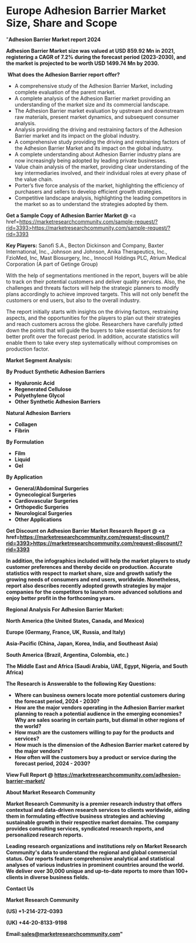 # Europe Adhesion Barrier Market Size, Share and Scope
"<strong>Adhesion Barrier Market report 2024</strong>

<strong>Adhesion Barrier Market size was valued at USD 859.92 Mn in 2021, registering a CAGR of 7.2% during the forecast period (2023-2030), and the market is projected to be worth USD 1499.74 Mn by 2030.</strong>

 <strong><b>What does the Adhesion Barrier report offer?</b></strong>
<ul>
  <li>A comprehensive study of the Adhesion Barrier Market, including complete evaluation of the parent market.</li>
  <li>A complete analysis of the Adhesion Barrier market providing an understanding of the market size and its commercial landscape.</li>
  <li>The Adhesion Barrier market evaluation by upstream and downstream raw materials, present market dynamics, and subsequent consumer analysis.</li>
  <li>Analysis providing the driving and restraining factors of the Adhesion Barrier market and its impact on the global industry.</li>
  <li>A comprehensive study providing the driving and restraining factors of the Adhesion Barrier Market and its impact on the global industry.</li>
  <li>A complete understanding about Adhesion Barrier industry plans are now increasingly being adopted by leading private businesses.</li>
  <li>Value chain analysis of the market, providing clear understanding of the key intermediaries involved, and their individual roles at every phase of the value chain.</li>
  <li>Porter’s five force analysis of the market, highlighting the efficiency of purchasers and sellers to develop efficient growth strategies.</li>
  <li>Competitive landscape analysis, highlighting the leading competitors in the market so as to understand the strategies adopted by them.</li>
</ul>

<strong>Get a Sample Copy of Adhesion Barrier Market @ </strong><a href=https://marketresearchcommunity.com/sample-request/?rid=3393><u>https://marketresearchcommunity.com/sample-request/?rid=3393</u></a>

<strong>Key Players:</strong> 
Sanofi S.A., Becton Dickinson and Company, Baxter International, Inc., Johnson and Johnson, Anika Therapeutics, Inc., FzioMed, Inc, Mast Biosurgery, Inc., Innocoll Holdings PLC, Atrium Medical Corporation (A part of Getinge Group)

With the help of segmentations mentioned in the report, buyers will be able to track on their potential customers and deliver quality services. Also, the challenges and threats factors will help the strategic planners to modify plans accordingly to achieve improved targets. This will not only benefit the customers or end users, but also to the overall industry.

The report initially starts with insights on the driving factors, restraining aspects, and the opportunities for the players to plan out their strategies and reach customers across the globe. Researchers have carefully jotted down the points that will guide the buyers to take essential decisions for better profit over the forecast period. In addition, accurate statistics will enable them to take every step systematically without compromises on production factor.

<strong>Market Segment Analysis:</strong>


<strong><strong>By Product</strong></h4>
Synthetic Adhesion Barriers
<ul>
 	<li>Hyaluronic Acid</li>
 	<li>Regenerated Cellulose</li>
 	<li>Polyethylene Glycol</li>
 	<li>Other Synthetic Adhesion Barriers</li>
</ul>
Natural Adhesion Barriers
<ul>
 	<li>Collagen</li>
 	<li>Fibrin</li>
</ul>
<strong><strong>By Formulation</strong></h4>
<ul>
 	<li>Film</li>
 	<li>Liquid</li>
 	<li>Gel</li>
</ul>
<strong><strong>By Application</strong></h4>
<ul>
 	<li>General/Abdominal Surgeries</li>
 	<li>Gynecological Surgeries</li>
 	<li>Cardiovascular Surgeries</li>
 	<li>Orthopedic Surgeries</li>
 	<li>Neurological Surgeries</li>
 	<li>Other Applications</li>
</ul>

<strong>Get Discount on Adhesion Barrier Market Research Report @ </b></strong><a href=https://marketresearchcommunity.com/request-discount/?rid=3393><u>https://marketresearchcommunity.com/request-discount/?rid=3393</u></a>

In addition, the infographics included will help the market players to study customer preferences and thereby decide on production. Accurate statistics with respect to market share, size and growth satisfy the growing needs of consumers and end users, worldwide. Nonetheless, report also describes recently adopted growth strategies by major companies for the competitors to launch more advanced solutions and enjoy better profit in the forthcoming years.

<strong>Regional Analysis For Adhesion Barrier Market:</strong>

<strong>North America</strong> (the United States, Canada, and Mexico)

<strong>Europe</strong> (Germany, France, UK, Russia, and Italy)

<strong>Asia-Pacific</strong> (China, Japan, Korea, India, and Southeast Asia)

<strong>South America</strong> (Brazil, Argentina, Colombia, etc.)

<strong>The Middle East and Africa</strong> (Saudi Arabia, UAE, Egypt, Nigeria, and South Africa)

<strong>The Research is Answerable to the following Key Questions:</strong>
<ul>
 	<li>Where can business owners locate more potential customers during the forecast period, 2024 - 2030?</li>
 	<li>How are the major vendors operating in the Adhesion Barrier market planning to reach a potential audience in the emerging economies? Why are sales soaring in certain parts, but dismal in other regions of the world?</li>
 	<li>How much are the customers willing to pay for the products and services?</li>
 	<li>How much is the dimension of the Adhesion Barrier market catered by the major vendors?</li>
 	<li>How often will the customers buy a product or service during the forecast period, 2024 - 2030?</li>
</ul>

<strong>View Full Report @</strong> <a href=https://marketresearchcommunity.com/adhesion-barrier-market/>https://marketresearchcommunity.com/adhesion-barrier-market/</a>

<strong>About Market Research Community</strong>

Market Research Community is a premier research industry that offers contextual and data-driven research services to clients worldwide, aiding them in formulating effective business strategies and achieving sustainable growth in their respective market domains. The company provides consulting services, syndicated research reports, and personalized research reports.

Leading research organizations and institutions rely on Market Research Community's data to understand the regional and global commercial status. Our reports feature comprehensive analytical and statistical analyses of various industries in prominent countries around the world. We deliver over 30,000 unique and up-to-date reports to more than 100+ clients in diverse business fields.

<strong>Contact Us</strong>

<strong>Market Research Community</strong>

(US) +1-214-272-0393

(UK) +44-20-8133-9198

<strong>Email:</strong>sales@marketresearchcommunity.com"

